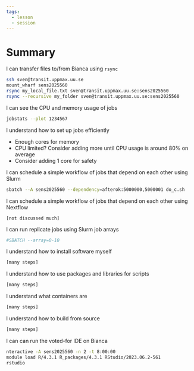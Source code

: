 ```yaml
---
tags:
  - lesson
  - session
---
```


# Summary

I can transfer files to/from Bianca using `rsync`

```bash
ssh sven@transit.uppmax.uu.se
mount_wharf sens2025560
rsync my_local_file.txt sven@transit.uppmax.uu.se:sens2025560
rsync --recursive my_folder sven@transit.uppmax.uu.se:sens2025560
```

I can see the CPU and memory usage of jobs

```bash
jobstats --plot 1234567
```

I understand how to set up jobs efficiently

- Enough cores for memory
- CPU limited? Consider adding more until CPU usage is around 80% on average
- Consider adding 1 core for safety

I can schedule a simple workflow of jobs that depend on each other using Slurm

```bash
sbatch --A sens2025560 --dependency=afterok:5000000,5000001 do_c.sh
```

I can schedule a simple workflow of jobs that depend on each other using Nextflow

```text
[not discussed much]
```

I can run replicate jobs using Slurm job arrays

```bash
#SBATCH --array=0-10
```

I understand how to install software myself

```bash
[many steps]
```

I understand how to use packages and libraries for scripts

```bash
[many steps]
```

I understand what containers are

```bash
[many steps]
```

I understand how to build from source

```bash
[many steps]
```

I can can run the voted-for IDE on Bianca

```bash
nteractive -A sens2025560 -n 2 -t 8:00:00
module load R/4.3.1 R_packages/4.3.1 RStudio/2023.06.2-561
rstudio
```
